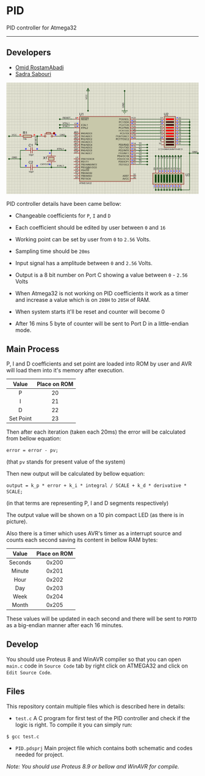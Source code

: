 # PID
PID controller for Atmega32

<hr>

## Developers

+ [Omid RostamAbadi](https://github.com/omidrostamabadi)
+ [Sadra Sabouri](https://github.com/sadrasabouri)

<img src="https://github.com/sadrasabouri/PID/blob/master/OtherFiles/main.PNG">

PID controller details have been came bellow:

+ Changeable coefficients for `P`, `I` and `D`

+ Each coefficient should be edited by user between `0` and `16`

+ Working point can be set by user from `0` to `2.56` Volts.

+ Sampling time should be `20ms`

+ Input signal has a amplitude between `0` and `2.56` Volts.

+ Output is a 8 bit number on Port C showing a value between `0` - `2.56` Volts

+ When Atmega32 is not working on PID coefficients it work as a timer and increase a value which is on `200H` to `205H` of RAM.

+ When system starts it'll be reset and counter will become 0

+ After 16 mins 5 byte of counter will be sent to Port D in a little-endian mode.

## Main Process
P, I and D coefficients and set point are loaded into ROM by user and AVR will load them into it's memory after execution.

|   Value   | Place on ROM |
|:---------:|:------------:|
|     P     |      20      |
|     I     |      21      |
|     D     |      22      |
| Set Point |      23      |

Then after each iteration (taken each 20ms) the error will be calculated from bellow equation:

```
error = error - pv;
```
(that `pv` stands for present value of the system)

Then new output will be calculated by bellow equation:

```
output = k_p * error + k_i * integral / SCALE + k_d * derivative * SCALE;
```
(in that terms are representing P, I and D segments respectively)

The output value will be shown on a 10 pin compact LED (as there is in picture).


Also there is a timer which uses AVR's timer as a interrupt source and counts each second saving its content in bellow RAM bytes:

|   Value   | Place on ROM |
|:---------:|:------------:|
| Seconds   |     0x200    |
|  Minute   |     0x201    |
|  Hour     |     0x202    |
|    Day    |     0x203    |
|   Week    |     0x204    |
|   Month   |     0x205    |

These values will be updated in each second and there will be sent to `PORTD` as a big-endian manner after each 16 minutes.


## Develop

You should use Proteus 8 and WinAVR compiler so that you can open `main.c` code in `Source Code` tab by right click on ATMEGA32 and click on `Edit Source Code`.

## Files
This repository contain multiple files which is described here in details:

+ `test.c`
A C program for first test of the PID controller and check if the logic is right. To compile it you can simply run:

```
$ gcc test.c
```

+ `PID.pdsprj`
Main project file which contains both schematic and codes needed for project.

<i>Note: You should use Proteus 8.9 or bellow and WinAVR for compile.</i>
